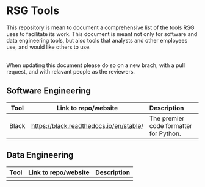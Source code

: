 # RSG Tools
This repository is mean to document a comprehensive list of the tools RSG uses to facilitate its work. This document is meant not only for software and data engineering tools, but also tools that analysts and other employees use, and would like others to use.<br/><br/>

When updating this document please do so on a new brach, with a pull request, and with relavant people as the reviewers.

## Software Engineering
|Tool|Link to repo/website|Description|
|:---:|:---:|:---|
|Black|https://black.readthedocs.io/en/stable/|The premier code formatter for Python.|


## Data Engineering
|Tool|Link to repo/website|Description|
|:---:|:---:|:---|
||||
